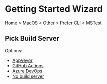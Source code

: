 <!--
GENERATED FILE - DO NOT EDIT
This file was generated by [MarkdownSnippets](https://github.com/SimonCropp/MarkdownSnippets).
Source File: /docs/mdsource/wiz/MacOS_Other_Cli_MSTest.source.md
To change this file edit the source file and then run MarkdownSnippets.
-->

# Getting Started Wizard

[Home](/docs/wiz/readme.md) > [MacOS](MacOS.md) > [Other](MacOS_Other.md) > [Prefer CLI](MacOS_Other_Cli.md) > [MSTest](MacOS_Other_Cli_MSTest.md)

## Pick Build Server

Options:
 * [AppVeyor](MacOS_Other_Cli_MSTest_AppVeyor.md)
 * [GitHub Actions](MacOS_Other_Cli_MSTest_GitHubActions.md)
 * [Azure DevOps](MacOS_Other_Cli_MSTest_AzureDevOps.md)
 * [No build server](MacOS_Other_Cli_MSTest_None.md)
